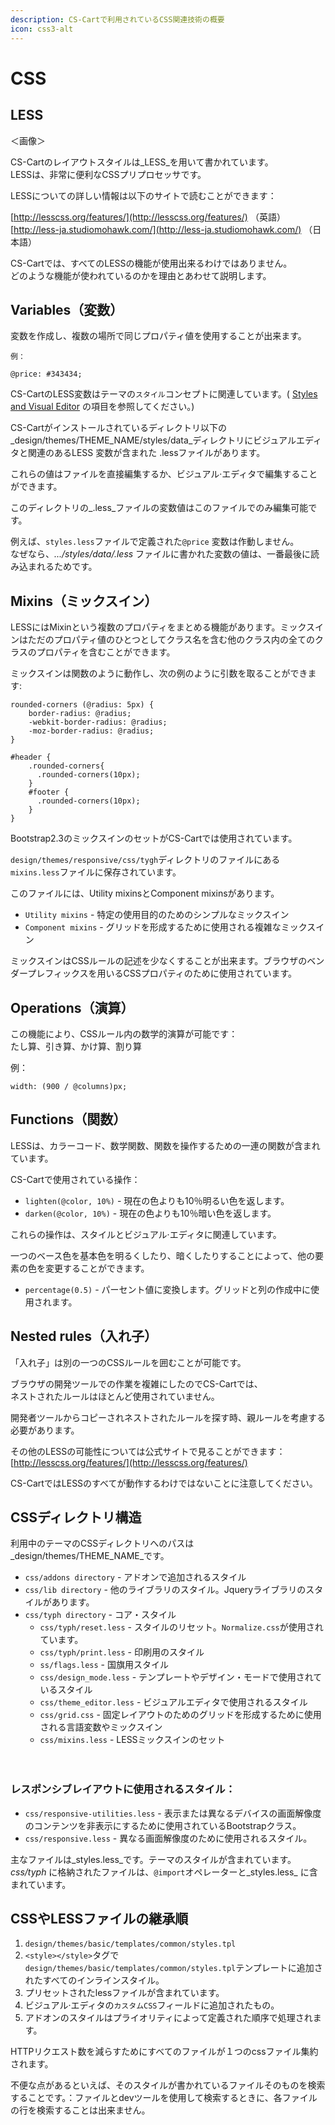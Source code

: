 ```yaml
---
description: CS-Cartで利用されているCSS関連技術の概要
icon: css3-alt
---
```


# CSS

## LESS

＜画像＞

CS-Cartのレイアウトスタイルは\_LESS\_を用いて書かれています。\
LESSは、非常に便利なCSSプリプロセッサです。

LESSについての詳しい情報は以下のサイトで読むことができます：

[http://lesscss.org/features/](http://lesscss.org/features/) （英語）\
[http://less-ja.studiomohawk.com/](http://less-ja.studiomohawk.com/) （日本語）

CS-Cartでは、すべてのLESSの機能が使用出来るわけではありません。\
どのような機能が使われているのかを理由とあわせて説明します。

## Variables（変数）

変数を作成し、複数の場所で同じプロパティ値を使用することが出来ます。

`例：`

```less
@price: #343434;
```

CS-CartのLESS変数はテーマの`スタイル`コンセプトに関連しています。( [Styles and Visual Editor](doc:styles-and-visual-editor) の項目を参照してください。)

CS-Cartがインストールされているディレクトリ以下の\_design/themes/THEME\_NAME/styles/data\_ディレクトリにビジュアルエディタと関連のあるLESS 変数が含まれた .lessファイルがあります。

これらの値はファイルを直接編集するか、ビジュアル·エディタで編集することができます。

このディレクトリの\_.less\_ファイルの変数値はこのファイルでのみ編集可能です。

例えば、`styles.less`ファイルで定義された`@price` 変数は作動しません。\
なぜなら、_.../styles/data/.less_ ファイルに書かれた変数の値は、一番最後に読み込まれるためです。

## Mixins（ミックスイン）

LESSにはMixinという複数のプロパティをまとめる機能があります。ミックスインはただのプロパティ値のひとつとしてクラス名を含む他のクラス内の全てのクラスのプロパティを含むことができます。

ミックスインは関数のように動作し、次の例のように引数を取ることができます:

```less
rounded-corners (@radius: 5px) {
    border-radius: @radius;
    -webkit-border-radius: @radius;
    -moz-border-radius: @radius;
}

#header {
    .rounded-corners{
      .rounded-corners(10px);
    }
    #footer {
      .rounded-corners(10px);
    }
}
```

Bootstrap2.3のミックスインのセットがCS-Cartでは使用されています。

`design/themes/responsive/css/tygh`ディレクトリのファイルにある`mixins.less`ファイルに保存されています。

このファイルには、Utility mixinsとComponent mixinsがあります。

* `Utility mixins` - 特定の使用目的のためのシンプルなミックスイン
* `Component mixins` - グリッドを形成するために使用される複雑なミックスイン

ミックスインはCSSルールの記述を少なくすることが出来ます。ブラウザのベンダープレフィックスを用いるCSSプロパティのために使用されています。

## Operations（演算）

この機能により、CSSルール内の数学的演算が可能です：\
たし算、引き算、かけ算、割り算

例：

```less
width: (900 / @columns)px;
```

## Functions（関数）

LESSは、カラーコード、数学関数、関数を操作するための一連の関数が含まれています。

CS-Cartで使用されている操作：

* `lighten(@color, 10%)` - 現在の色よりも10％明るい色を返します。
* `darken(@color, 10%)` - 現在の色よりも10％暗い色を返します。

これらの操作は、スタイルとビジュアル·エディタに関連しています。

一つのベース色を基本色を明るくしたり、暗くしたりすることによって、他の要素の色を変更することができます。

* `percentage(0.5)` - パーセント値に変換します。グリッドと列の作成中に使用されます。

## Nested rules（入れ子）

「入れ子」は別の一つのCSSルールを囲むことが可能です。

ブラウザの開発ツールでの作業を複雑にしたのでCS-Cartでは、\
ネストされたルールはほとんど使用されていません。

開発者ツールからコピーされネストされたルールを探す時、親ルールを考慮する必要があります。

その他のLESSの可能性については公式サイトで見ることができます：[http://lesscss.org/features/](http://lesscss.org/features/)

CS-CartではLESSのすべてが動作するわけではないことに注意してください。

## CSSディレクトリ構造

利用中のテーマのCSSディレクトリへのパスは\_design/themes/THEME\_NAME\_です。

* `css/addons directory` - アドオンで追加されるスタイル
* `css/lib directory` - 他のライブラリのスタイル。Jqueryライブラリのスタイルがあります。
* `css/typh directory` - コア・スタイル
  * `css/typh/reset.less` - スタイルのリセット。`Normalize.css`が使用されています。
  * `css/typh/print.less` - 印刷用のスタイル
  * `ss/flags.less` - 国旗用スタイル
  * `css/design_mode.less` - テンプレートやデザイン・モードで使用されているスタイル
  * `css/theme_editor.less` - ビジュアルエディタで使用されるスタイル
  * `css/grid.css` - 固定レイアウトのためのグリッドを形成するために使用される言語変数やミックスイン
  * `css/mixins.less` - LESSミックスインのセット

　

### レスポンシブレイアウトに使用されるスタイル：

* `css/responsive-utilities.less` - 表示または異なるデバイスの画面解像度のコンテンツを非表示にするために使用されているBootstrapクラス。
* `css/responsive.less` - 異なる画面解像度のために使用されるスタイル。

主なファイルは\_styles.less\_です。テーマのスタイルが含まれています。_css/typh_ に格納されたファイルは、`@import`オペレーターと\_styles.less\_ に含まれています。

## CSSやLESSファイルの継承順

1. `design/themes/basic/templates/common/styles.tpl`
2. `<style></style>`タグで`design/themes/basic/templates/common/styles.tpl`テンプレートに追加されたすべてのインラインスタイル。
3. プリセットされたlessファイルが含まれています。
4. ビジュアル·エディタの`カスタムCSS`フィールドに追加されたもの。
5. アドオンのスタイルはプライオリティによって定義された順序で処理されます。

HTTPリクエスト数を減らすためにすべてのファイルが１つのcssファイル集約されます。

不便な点があるといえば、そのスタイルが書かれているファイルそのものを検索することです。：ファイルとdevツールを使用して検索するときに、各ファイルの行を検索することは出来ません。
